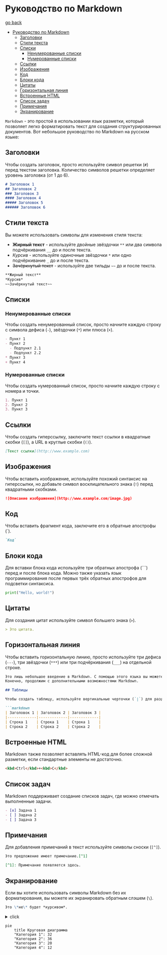 # Руководство по Markdown

[go back](../README.md#markdown)

- [Руководство по Markdown](#руководство-по-markdown)
  - [Заголовки](#заголовки)
  - [Стили текста](#стили-текста)
  - [Списки](#списки)
    - [Ненумерованные списки](#ненумерованные-списки)
    - [Нумерованные списки](#нумерованные-списки)
  - [Ссылки](#ссылки)
  - [Изображения](#изображения)
  - [Код](#код)
  - [Блоки кода](#блоки-кода)
  - [Цитаты](#цитаты)
  - [Горизонтальная линия](#горизонтальная-линия)
  - [Встроенные HTML](#встроенные-html)
  - [Список задач](#список-задач)
  - [Примечания](#примечания)
  - [Экранирование](#экранирование)
  


`Markdown` - это простой в использовании язык разметки, который позволяет легко форматировать текст для создания структурированных документов. Вот небольшое руководство по Markdown на русском языке:

## Заголовки

Чтобы создать заголовок, просто используйте символ решетки (`#`) перед текстом заголовка. Количество символов решетки определяет уровень заголовка (от 1 до 6).

```markdown
# Заголовок 1
## Заголовок 2
### Заголовок 3
#### Заголовок 4
##### Заголовок 5
###### Заголовок 6
```

## Стили текста

Вы можете использовать символы для изменения стиля текста:

- **Жирный текст** - используйте двойные звёздочки `**` или два символа подчёркивания `__` до и после текста.
- *Курсив* - используйте одиночные звёздочки `*` или одно подчёркивание `_` до и после текста.
- ~~Зачёркнутый текст~~ - используйте две тильды `~~` до и после текста.

```markdown
**Жирный текст**
*Курсив*
~~Зачёркнутый текст~~
```

## Списки

### Ненумерованные списки

Чтобы создать ненумерованный список, просто начните каждую строку с символа дефиса (`-`), звёздочки (`*`) или плюса (`+`).

```markdown
- Пункт 1
- Пункт 2
  - Подпункт 2.1
  - Подпункт 2.2
* Пункт 3
+ Пункт 4
```

### Нумерованные списки

Чтобы создать нумерованный список, просто начните каждую строку с номера и точки.

```markdown
1. Пункт 1
2. Пункт 2
3. Пункт 3
```

## Ссылки

Чтобы создать гиперссылку, заключите текст ссылки в квадратные скобки (`[]`), а URL в круглые скобки (`()`).

```markdown
[Текст ссылки](http://www.example.com)
```

## Изображения

Чтобы вставить изображение, используйте похожий синтаксис на гиперссылки, но добавьте символ восклицательного знака (`!`) перед квадратными скобками.

```markdown
![Описание изображения](http://www.example.com/image.jpg)
```

## Код

Чтобы вставить фрагмент кода, заключите его в обратные апострофы (\`).

```markdown
`Код`
```

## Блоки кода

Для вставки блока кода используйте три обратных апострофа (\`\`\`) перед и после блока кода. Можно также указать язык программирования после первых трёх обратных апострофов для подсветки синтаксиса.

```python
print("Hello, world!")
```

## Цитаты

Для создания цитат используйте символ большего знака (`>`).

```markdown
> Это цитата.
```

## Горизонтальная линия

Чтобы вставить горизонтальную линию, просто используйте три дефиса (`---`), три звёздочки (`***`) или три подчёркивания (`___`) на отдельной строке.

```markdown
Это лишь небольшое введение в Markdown. С помощью этого языка вы можете создавать структурированные документы с минимальными усилиями.
Конечно, продолжим с дополнительными возможностями Markdown.

## Таблицы

Чтобы создать таблицу, используйте вертикальные черточки (`|`) для разделения ячеек и дефисы (`-`) для разделения заголовка от содержимого.

```markdown
| Заголовок 1 | Заголовок 2 | Заголовок 3 |
|-------------|-------------|-------------|
| Строка 1    | Строка 1    | Строка 1    |
| Строка 2    | Строка 2    | Строка 2    |
```

## Встроенные HTML

Markdown также позволяет вставлять HTML-код для более сложной разметки, если стандартные элементы не достаточно.

```markdown
<kbd>Ctrl</kbd>+<kbd>C</kbd>
```

## Список задач

Markdown поддерживает создание списков задач, где можно отмечать выполненные задачи.

```markdown
- [x] Задача 1
- [ ] Задача 2
- [ ] Задача 3
```

## Примечания

Для добавления примечаний в текст используйте символы сноски (`[^]`).

```markdown
Это предложение имеет примечание.[^1]

[^1]: Примечание появляется здесь.
```

## Экранирование

Если вы хотите использовать символы Markdown без их форматирования, вы можете их экранировать обратным слэшем (`\`).

```markdown
Это \*не\* будет *курсивом*.
```
<details>
  <summary>click</summary>

  some info
</details>

```mermaid
pie
    title Круговая диаграмма
    "Категория 1": 32
    "Категория 2": 36
    "Категория 3": 20
    "Категория 4": 12